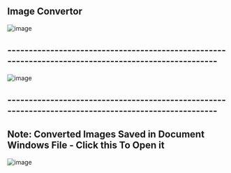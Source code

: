 ## Image Convertor



![image](https://github.com/osamasu/Image-Convertor/assets/97795269/ebb0ef8e-2af4-4942-b0b3-1b7ceebfba1f)

## ----------------------------------------------------------------------------------------------------

![image](https://github.com/osamasu/Image-Convertor/assets/97795269/9c2a9e50-6ef1-4e77-9d01-1457c0280880)

## ----------------------------------------------------------------------------------------------------

## Note: Converted Images Saved in Document Windows File - Click this To Open it 
![image](https://github.com/osamasu/Image-Convertor/assets/97795269/2a7c7ba1-542a-4886-b879-37006aa119a3)
